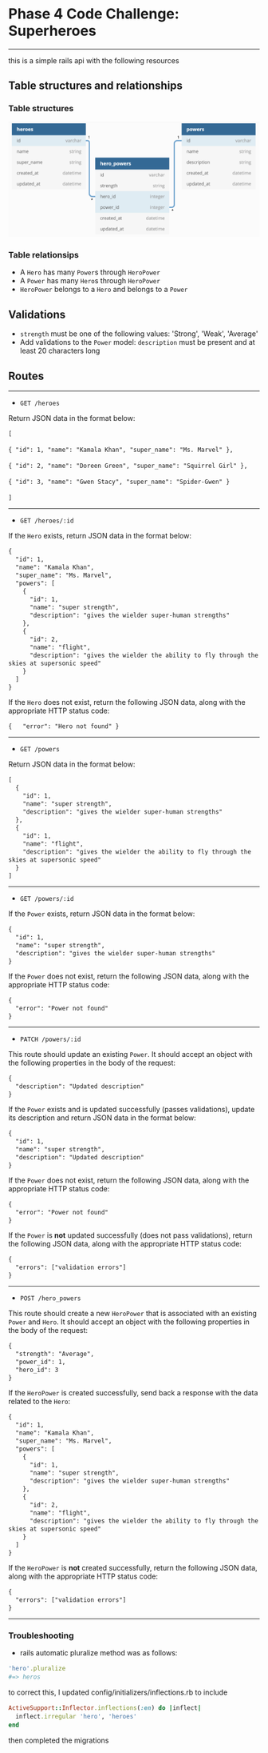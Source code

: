 # Phase 4 Code Challenge: Superheroes
***
this is a simple rails api with the following resources

## Table structures and relationships
### Table structures

![table image](app/assets/tables.png)

### Table relationsips
* A `Hero` has many `Power`s through `HeroPower`
* A `Power` has many `Hero`s through `HeroPower`
* `HeroPower` belongs to a `Hero` and belongs to a `Power`

## Validations
*  `strength` must be one of the following values: 'Strong', 'Weak', 'Average'
* Add validations to the `Power` model:
`description` must be present and at least 20 characters long
## Routes
***
* ```GET /heroes```

Return JSON data in the format below:

```
[  

{ "id": 1, "name": "Kamala Khan", "super_name": "Ms. Marvel" },  

{ "id": 2, "name": "Doreen Green", "super_name": "Squirrel Girl" },  

{ "id": 3, "name": "Gwen Stacy", "super_name": "Spider-Gwen" }

]
```

***
* ```GET /heroes/:id```

If the `Hero` exists, return JSON data in the format below:

```
{
  "id": 1,
  "name": "Kamala Khan",
  "super_name": "Ms. Marvel",
  "powers": [
    {
      "id": 1,
      "name": "super strength",
      "description": "gives the wielder super-human strengths"
    },
    {
      "id": 2,
      "name": "flight",
      "description": "gives the wielder the ability to fly through the skies at supersonic speed"
    }
  ]
}
```

If the `Hero` does not exist, return the following JSON data, along with
the appropriate HTTP status code:

```
{   "error": "Hero not found" }
```
***
* ```GET /powers```

Return JSON data in the format below:

```
[
  {
    "id": 1,
    "name": "super strength",
    "description": "gives the wielder super-human strengths"
  },
  {
    "id": 1,
    "name": "flight",
    "description": "gives the wielder the ability to fly through the skies at supersonic speed"
  }
]
```
***
* ```GET /powers/:id```

If the `Power` exists, return JSON data in the format below:

```
{
  "id": 1,
  "name": "super strength",
  "description": "gives the wielder super-human strengths"
}
```

If the `Power` does not exist, return the following JSON data, along with
the appropriate HTTP status code:

```
{
  "error": "Power not found"
}
```
***
* ```PATCH /powers/:id```

This route should update an existing `Power`. It should accept an object with
the following properties in the body of the request:

```
{
  "description": "Updated description"
}
```

If the `Power` exists and is updated successfully (passes validations), update
its description and return JSON data in the format below:

```
{
  "id": 1,
  "name": "super strength",
  "description": "Updated description"
}
```

If the `Power` does not exist, return the following JSON data, along with
the appropriate HTTP status code:

```
{
  "error": "Power not found"
}
```

If the `Power` is **not** updated successfully (does not pass validations),
return the following JSON data, along with the appropriate HTTP status code:

```
{
  "errors": ["validation errors"]
}
```
***
* ```POST /hero_powers```

This route should create a new `HeroPower` that is associated with an
existing `Power` and `Hero`. It should accept an object with the following
properties in the body of the request:

```
{
  "strength": "Average",
  "power_id": 1,
  "hero_id": 3
}
```

If the `HeroPower` is created successfully, send back a response with the data
related to the `Hero`:

```
{
  "id": 1,
  "name": "Kamala Khan",
  "super_name": "Ms. Marvel",
  "powers": [
    {
      "id": 1,
      "name": "super strength",
      "description": "gives the wielder super-human strengths"
    },
    {
      "id": 2,
      "name": "flight",
      "description": "gives the wielder the ability to fly through the skies at supersonic speed"
    }
  ]
}
```

If the `HeroPower` is **not** created successfully, return the following
JSON data, along with the appropriate HTTP status code:

```
{
  "errors": ["validation errors"]
}
```
***
### Troubleshooting
* rails automatic pluralize method was as follows:
```ruby
'hero'.pluralize
#=> heros
```
to correct this, I updated config/initializers/inflections.rb to include
```ruby
ActiveSupport::Inflector.inflections(:en) do |inflect|
  inflect.irregular 'hero', 'heroes'
end
```
then completed the migrations


